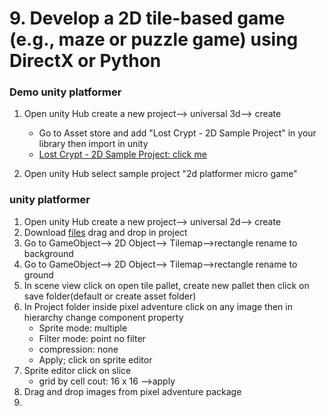 # 9. Develop a 2D tile-based game (e.g., maze or puzzle game) using DirectX or Python

### Demo unity platformer

1. Open unity Hub create a new project--> universal 3d--> create

   - Go to Asset store and add "Lost Crypt - 2D Sample Project" in your library then import in unity
   - [Lost Crypt - 2D Sample Project: click me](https://assetstore.unity.com/packages/essentials/tutorial-projects/lost-crypt-2d-sample-project-158673?srsltid=AfmBOop184lT5ZX1eSg_Wb2Idp_jh1Z5ijCfvMVk_CSCTqPmIofE9B_T)

1. Open unity Hub select sample project "2d platformer micro game"

### unity platformer

1. Open unity Hub create a new project--> universal 2d--> create
1. Download [files](https://github.com/joysmith/KU-UIT/raw/refs/heads/main/Game%20programming/assets/resource/craftpix-net-314143-free-industrial-zone-tileset-pixel-art.zip) drag and drop in project
1. Go to GameObject--> 2D Object--> Tilemap-->rectangle rename to background
1. Go to GameObject--> 2D Object--> Tilemap-->rectangle rename to ground
1. In scene view click on open tile pallet, create new pallet then click on save folder(default or create asset folder)
1. In Project folder inside pixel adventure click on any image then in hierarchy change component property
   - Sprite mode: multiple
   - Filter mode: point no filter
   - compression: none
   - Apply; click on sprite editor
1. Sprite editor click on slice
   - grid by cell cout: 16 x 16 -->apply
1. Drag and drop images from pixel adventure package
1.
